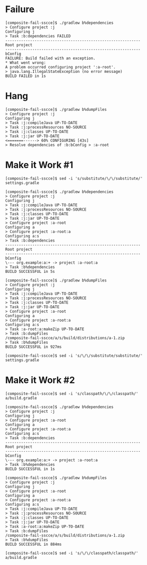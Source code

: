 
# Failure

    [composite-fail-sscce]$ ./gradlew b%dependencies
    > Configure project :j
    Configuring j
    > Task :b:dependencies FAILED
    ------------------------------------------------------------
    Root project
    ------------------------------------------------------------
    bConfig
    FAILURE: Build failed with an exception.
    * What went wrong:
    A problem occurred configuring project ':a-root'.
    > java.lang.IllegalStateException (no error message)
    BUILD FAILED in 1s

# Hang

    [composite-fail-sscce]$ ./gradlew b%dumpFiles
    > Configure project :j
    Configuring j
    > Task :j:compileJava UP-TO-DATE
    > Task :j:processResources NO-SOURCE
    > Task :j:classes UP-TO-DATE
    > Task :j:jar UP-TO-DATE
    <=======------> 60% CONFIGURING [43s]
    > Resolve dependencies of :b:bConfig > :a-root

# Make it Work #1

    [composite-fail-sscce]$ sed -i 's/substitute/\/\/substitute/' settings.gradle

    [composite-fail-sscce]$ ./gradlew b%dependencies
    > Configure project :j
    Configuring j
    > Task :j:compileJava UP-TO-DATE
    > Task :j:processResources NO-SOURCE
    > Task :j:classes UP-TO-DATE
    > Task :j:jar UP-TO-DATE
    > Configure project :a-root
    Configuring a
    > Configure project :a-root:a
    Configuring a:s
    > Task :b:dependencies
    ------------------------------------------------------------
    Root project
    ------------------------------------------------------------
    bConfig
    \--- org.example:a:+ -> project :a-root:a
    > Task :b%dependencies
    BUILD SUCCESSFUL in 5s

    [composite-fail-sscce]$ ./gradlew b%dumpFiles
    > Configure project :j
    Configuring j
    > Task :j:compileJava UP-TO-DATE
    > Task :j:processResources NO-SOURCE
    > Task :j:classes UP-TO-DATE
    > Task :j:jar UP-TO-DATE
    > Configure project :a-root
    Configuring a
    > Configure project :a-root:a
    Configuring a:s
    > Task :a-root:a:makeZip UP-TO-DATE
    > Task :b:dumpFiles
    /composite-fail-sscce/a/s/build/distributions/a-1.zip
    > Task :b%dumpFiles
    BUILD SUCCESSFUL in 927ms

    [composite-fail-sscce]$ sed -i 's/\/\/substitute/substitute/' settings.gradle

# Make it Work #2

    [composite-fail-sscce]$ sed -i 's/classpath/\/\/classpath/' a/build.gradle

    [composite-fail-sscce]$ ./gradlew b%dependencies
    > Configure project :j
    Configuring j
    > Configure project :a-root
    Configuring a
    > Configure project :a-root:a
    Configuring a:s
    > Task :b:dependencies
    ------------------------------------------------------------
    Root project
    ------------------------------------------------------------
    bConfig
    \--- org.example:a:+ -> project :a-root:a
    > Task :b%dependencies
    BUILD SUCCESSFUL in 1s

    [composite-fail-sscce]$ ./gradlew b%dumpFiles
    > Configure project :j
    Configuring j
    > Configure project :a-root
    Configuring a
    > Configure project :a-root:a
    Configuring a:s
    > Task :j:compileJava UP-TO-DATE
    > Task :j:processResources NO-SOURCE
    > Task :j:classes UP-TO-DATE
    > Task :j:jar UP-TO-DATE
    > Task :a-root:a:makeZip UP-TO-DATE
    > Task :b:dumpFiles
    /composite-fail-sscce/a/s/build/distributions/a-1.zip
    > Task :b%dumpFiles
    BUILD SUCCESSFUL in 884ms

    [composite-fail-sscce]$ sed -i 's/\/\/classpath/classpath/' a/build.gradle
